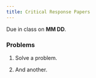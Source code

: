 ```yaml
---
title: Critical Response Papers
---
```


Due in class on **MM DD**.

### Problems

1. Solve a problem.

2. And another.
